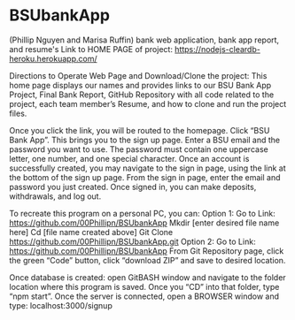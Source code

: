 # BSUbankApp

(Phillip Nguyen and Marisa Ruffin) bank web application, bank app report, and resume's Link to HOME PAGE of project: https://nodejs-cleardb-heroku.herokuapp.com/

Directions to Operate Web Page and Download/Clone the project: This home page displays our names and provides links to our BSU Bank App Project, Final Bank Report, GitHub Repository with all code related to the project, each team member’s Resume, and how to clone and run the project files.

Once you click the link, you will be routed to the homepage. Click “BSU Bank App”. This brings you to the sign up page. Enter a BSU email and the password you want to use. The password must contain one uppercase letter, one number, and one special character. Once an account is successfully created, you may navigate to the sign in page, using the link at the bottom of the sign up page. From the sign in page, enter the email and password you just created. Once signed in, you can make deposits, withdrawals, and log out.

To recreate this program on a personal PC, you can: Option 1: Go to Link: https://github.com/00Phillipn/BSUbankApp Mkdir [enter desired file name here] Cd [file name created above] Git Clone https://github.com/00Phillipn/BSUbankApp.git Option 2: Go to Link: https://github.com/00Phillipn/BSUbankApp From Git Repository page, click the green “Code” button, click “download ZIP” and save to desired location.

Once database is created: open GitBASH window and navigate to the folder location where this program is saved. Once you “CD” into that folder, type “npm start”. Once the server is connected, open a BROWSER window and type: localhost:3000/signup


